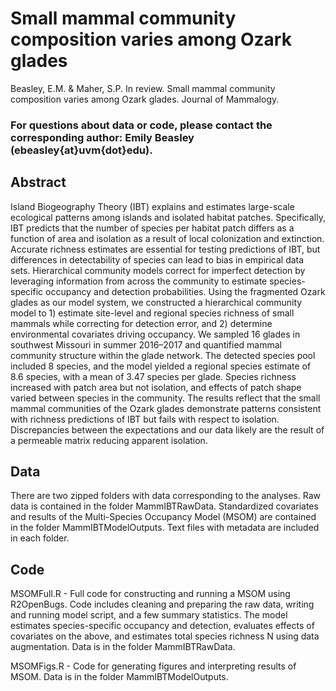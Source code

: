 # Small mammal community composition varies among Ozark glades
Beasley, E.M. & Maher, S.P. In review. Small mammal community composition varies among Ozark glades. Journal of Mammalogy.

### For questions about data or code, please contact the corresponding author: Emily Beasley (ebeasley{at}uvm{dot}edu).

## Abstract
Island Biogeography Theory (IBT) explains and estimates large-scale ecological patterns among islands and isolated habitat patches. Specifically, IBT predicts that the number of species per habitat patch differs as a function of area and isolation as a result of local colonization and extinction. Accurate richness estimates are essential for testing predictions of IBT, but differences in detectability of species can lead to bias in empirical data sets. Hierarchical community models correct for imperfect detection by leveraging information from across the community to estimate species-specific occupancy and detection probabilities. Using the fragmented Ozark glades as our model system, we constructed a hierarchical community model to 1) estimate site-level and regional species richness of small mammals while correcting for detection error, and 2) determine environmental covariates driving occupancy. We sampled 16 glades in southwest Missouri in summer 2016–2017 and quantified mammal community structure within the glade network. The detected species pool included 8 species, and the model yielded a regional species estimate of 8.6 species, with a mean of 3.47 species per glade. Species richness increased with patch area but not isolation, and effects of patch shape varied between species in the community. The results reflect that the small mammal communities of the Ozark glades demonstrate patterns consistent with richness predictions of IBT but fails with respect to isolation. Discrepancies between the expectations and our data likely are the result of a permeable matrix reducing apparent isolation.

## Data
There are two zipped folders with data corresponding to the analyses. Raw data is contained in the folder MammIBTRawData. Standardized covariates and results of the Multi-Species Occupancy Model (MSOM) are contained in the folder MammIBTModelOutputs. Text files with metadata are included in each folder.

## Code
MSOMFull.R - Full code for constructing and running a MSOM using R2OpenBugs. Code includes cleaning and preparing the raw data, writing
and running model script, and a few summary statistics. The model estimates species-specific occupancy and detection, evaluates effects 
of covariates on the above, and estimates total species richness N using data augmentation. Data is in the folder MammIBTRawData.

MSOMFigs.R - Code for generating figures and interpreting results of MSOM. Data is in the folder MammIBTModelOutputs.
